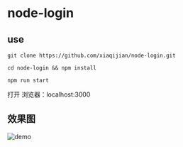 # node-login

use
--

```
git clone https://github.com/xiaqijian/node-login.git

cd node-login && npm install

npm run start
```
打开 浏览器：localhost:3000


## 效果图

![demo](/image/demo.gif)